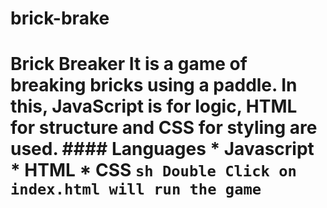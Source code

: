 # brick-brake
# Brick Breaker It is a game of breaking bricks using a paddle. In this, JavaScript is for logic, HTML for structure and CSS for styling are used.   #### Languages * Javascript * HTML * CSS   ```sh Double Click on index.html will run the game  ```
